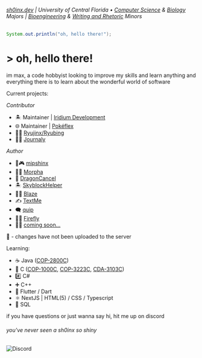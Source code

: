 ###### [sh0inx.dev](https://www.sh0inx.dev) | University of Central Florida • [Computer Science](https://www.ucf.edu/degree/computer-science-bs/) & [Biology](https://www.ucf.edu/degree/biology-bs/) Majors | [Bioengineering](https://www.ucf.edu/degree/bioengineering-minor/) & [Writing and Rhetoric](https://www.ucf.edu/degree/writing-and-rhetoric-minor/) Minors

```java
System.out.println("oh, hello there!");
```

# > oh, hello there!

im max, a code hobbyist looking to improve my skills and learn anything and everything there is to learn about the wonderful world of software

Current projects:

_Contributor_
  - 🏝️ Maintainer | [Iridium Development](https://github.com/Iridium-Development)
  - 🌐 Maintainer | [Pokéflex](https://github.com/sh0inx/Pokeflex)
  - 🚧🐉 [Ryujinx/Ryubing](https://git.ryujinx.app/ryubing/ryujinx)
  - 🚧📖 [Journaly](https://github.com/Journaly-io)

_Author_
  - 🚧🎮 [mipshinx](https://github.com/sh0inx/mipshinx)
  - 🚧🌊 [Morpha](https://github.com/sh0inx/Morpha)
  - 🚫 [DragonCancel](https://github.com/sh0inx/Dragon-Cancel)
  - 🏝️ [SkyblockHelper](https://github.com/sh0inx/Skyblock-Helper)
  - 🚧🔥 [Blaze](https://github.com/sh0inx/Blaze)
  - ✍️ [TextMe](https://github.com/sh0inx/TextMe)
  - 🗨 [quip](https://github.com/sh0inx/quip)
  - 🚧🏮 [Firefly](https://github.com/sh0inx/Firefly)
  - 🚧🧳 [coming soon...](private)

🚧 - changes have not been uploaded to the server

Learning:

  - ☕ Java ([COP-2800C](https://github.com/sh0inx/COP-2800C))
  - 💽 C ([COP-1000C](https://github.com/sh0inx/COP-1000C), [COP-3223C](https://github.com/sh0inx/COP-3223C), [CDA-3103C](https://github.com/sh0inx/CDA-3103C))
  - #️⃣ C# 
  - ➕ C++
  - 🔷 Flutter / Dart
  - ⚛️ NextJS | HTML(5) / CSS / Typescript
  - 🐘 SQL

if you have questions or just wanna say hi, hit me up on discord

###### *you've never seen a sh0inx so shiny*
![Discord](https://dcbadge.limes.pink/api/shield/269672076883918848?style=flat-square) 
